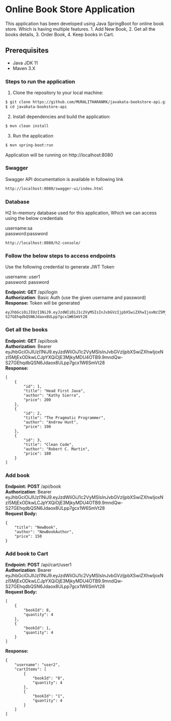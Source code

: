 # Online Book Store Application

This application has been developed using Java SpringBoot for online book store. Which is having multiple features. 1. Add New Book, 2. Get all the books details, 3. Order Book, 4. Keep books in Cart.

## Prerequisites

- Java JDK 11
- Maven 3.X

### Steps to run the application

1. Clone the repository to your local machine:

```bash
$ git clone https://github.com/MURALITHARANRK/javakata-bookstore-api.git
$ cd javakata-bookstore-api
```
2. Install dependencies and build the application:
```bash
$ mvn clean install
```
3. Run the application
 ```bash
$ mvn spring-boot:run
```
Application will be running on http://localhost:8080

### Swagger
Swagger API documentation is available in following link
```bash
http://localhost:8080/swagger-ui/index.html
```
### Database
H2 In-memory database used for this application, Which we can access using the below credentials

username:sa     
password:password

```
http://localhost:8080/h2-console/
```


### Follow the below steps to access endpoints

Use the following credential to generate JWT Token

username: user1<br/>
password: password

**Endpoint:** **GET** /api/login<br/>
**Authorization**: Basic Auth (use the given username and password)<br/>
**Response:** Token will be generated
```
eyJhbGciOiJIUzI1NiJ9.eyJzdWIiOiJ1c2VyMSIsInJvbGVzIjpbXSwiZXhwIjoxNzI5MjExODkwLCJpYXQiOjE3MjkyMDU4OTB9.9mndQw-S27GEhqdbQSN6Jdaox8ULpp7gcx1W6SmVt28
```
### Get all the books
**Endpoint:** **GET** /api/book<br/>
**Authorization**: Bearer eyJhbGciOiJIUzI1NiJ9.eyJzdWIiOiJ1c2VyMSIsInJvbGVzIjpbXSwiZXhwIjoxNzI5MjExODkwLCJpYXQiOjE3MjkyMDU4OTB9.9mndQw-S27GEhqdbQSN6Jdaox8ULpp7gcx1W6SmVt28<br/>
**Response:** 
```
[
    {
        "id": 1,
        "title": "Head First Java",
        "author": "Kathy Sierra",
        "price": 200
    },
    {
        "id": 2,
        "title": "The Pragmatic Programmer",
        "author": "Andrew Hunt",
        "price": 190
    },
    {
        "id": 3,
        "title": "Clean Code",
        "author": "Robert C. Martin",
        "price": 180
    }
]
```
### Add book
**Endpoint:** **POST** /api/book<br/>
**Authorization**: Bearer eyJhbGciOiJIUzI1NiJ9.eyJzdWIiOiJ1c2VyMSIsInJvbGVzIjpbXSwiZXhwIjoxNzI5MjExODkwLCJpYXQiOjE3MjkyMDU4OTB9.9mndQw-S27GEhqdbQSN6Jdaox8ULpp7gcx1W6SmVt28<br/>
**Request Body:**
```
{
    "title": "NewBook",
    "author": "NewBookAuthor",
    "price": 150
}
```

### Add book to Cart
**Endpoint:** **POST** /api/cart/user1<br/>
**Authorization**: Bearer eyJhbGciOiJIUzI1NiJ9.eyJzdWIiOiJ1c2VyMSIsInJvbGVzIjpbXSwiZXhwIjoxNzI5MjExODkwLCJpYXQiOjE3MjkyMDU4OTB9.9mndQw-S27GEhqdbQSN6Jdaox8ULpp7gcx1W6SmVt28<br/>
**Request Body:**
```
[
    {
        "bookId": 8,
        "quantity": 4
    },
    {
        "bookId": 1,
        "quantity": 4
    }
]
```
**Response:**
```
{
    "username": "user2",
    "cartItems": [
        {
            "bookId": "8",
            "quantity": 4
        },
        {
            "bookId": "1",
            "quantity": 4
        }
    ]
]
```
